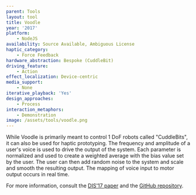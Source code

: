 ```yaml
---
parent: Tools
layout: tool
title: Voodle
year: '2017'
platform:
    - NodeJS
availability: Source Available, Ambiguous License
haptic_category:
    - Force Feedback
hardware_abstraction: Bespoke (CuddleBit)
driving_feature:
    - Action
effect_localization: Device-centric
media_support:
    - None
iterative_playback: 'Yes'
design_approaches:
    - Process
interaction_metaphors:
    - Demonstration
image: /assets/tools/voodle.png
---
```

While Voodle is primarily meant to control 1 DoF robots called "CuddleBits", it can also be used for haptic prototyping.
The frequency and amplitude of a user's voice is used to drive the output of the system.
Each parameter is normalized and used to create a weighted average with the bias value set by the user.
The user can then add random noise to the system and scale and smooth the resulting output.
The mapping of voice input to motor output occurs in real time.

For more information, consult the [DIS'17 paper](https://doi.org/10.1145/3064663.3064668)
and the [GitHub repository](https://github.com/ubcspin/Voodle).
